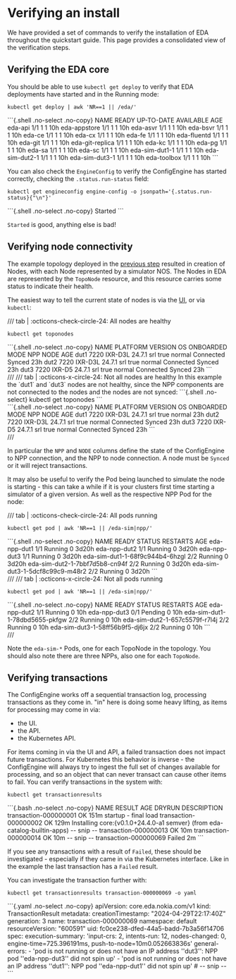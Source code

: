 # Verifying an install

We have provided a set of commands to verify the installation of EDA throughout the quickstart guide. This page provides a consolidated view of the verification steps.

## Verifying the EDA core

You should be able to use `kubectl get deploy` to verify that EDA deployments have started and in the Running mode:

```{.shell .no-select}
kubectl get deploy | awk 'NR==1 || /eda/'
```

<div class="embed-result highlight">
```{.shell .no-select .no-copy}
NAME              READY   UP-TO-DATE   AVAILABLE   AGE
eda-api           1/1     1            1           10h
eda-appstore      1/1     1            1           10h
eda-asvr          1/1     1            1           10h
eda-bsvr          1/1     1            1           10h
eda-ce            1/1     1            1           10h
eda-cx            1/1     1            1           10h
eda-fe            1/1     1            1           10h
eda-fluentd       1/1     1            1           10h
eda-git           1/1     1            1           10h
eda-git-replica   1/1     1            1           10h
eda-kc            1/1     1            1           10h
eda-pg            1/1     1            1           10h
eda-sa            1/1     1            1           10h
eda-sc            1/1     1            1           10h
eda-sim-dut1-1    1/1     1            1           10h
eda-sim-dut2-1    1/1     1            1           10h
eda-sim-dut3-1    1/1     1            1           10h
eda-toolbox       1/1     1            1           10h
```
</div>

You can also check the `EngineConfig` to verify the ConfigEngine has started correctly, checking the `.status.run-status` field:

```{.shell .no-select}
kubectl get engineconfig engine-config -o jsonpath='{.status.run-status}{"\n"}'
```

<div class="embed-result highlight">
```{.shell .no-select .no-copy}
Started
```
</div>

`Started` is good, anything else is bad!

## Verifying node connectivity

The example topology deployed in the [previous step](onboarding-nodes.md#example-topology) resulted in creation of Nodes, with each Node represented by a simulator NOS. The Nodes in EDA are represented by the `TopoNode` resource, and this resource carries some status to indicate their health.

The easiest way to tell the current state of nodes is via the [UI](accessing-the-ui.md), or via `kubectl`:

/// tab | :octicons-check-circle-24: All nodes are healthy

```{.shell .no-select}
kubectl get toponodes
```

<div class="embed-result highlight">
```{.shell .no-select .no-copy}
NAME   PLATFORM       VERSION   OS    ONBOARDED   MODE     NPP         NODE     AGE
dut1   7220 IXR-D3L   24.7.1    srl   true        normal   Connected   Synced   23h
dut2   7220 IXR-D3L   24.7.1    srl   true        normal   Connected   Synced   23h
dut3   7220 IXR-D5    24.7.1    srl   true        normal   Connected   Synced   23h
```
</div>
///
/// tab | :octicons-x-circle-24: Not all nodes are healthy
In this example the `dut1` and `dut3` nodes are not healthy, since the NPP components are not connected to the nodes and the nodes are not synced:
```{.shell .no-select}
kubectl get toponodes
```

<div class="embed-result highlight">
```{.shell .no-select .no-copy}
NAME   PLATFORM       VERSION   OS    ONBOARDED   MODE     NPP         NODE     AGE
dut1   7220 IXR-D3L   24.7.1    srl   true        normal                        23h
dut2   7220 IXR-D3L   24.7.1    srl   true        normal   Connected   Synced   23h
dut3   7220 IXR-D5    24.7.1    srl   true        normal   Connected   Synced   23h
```
</div>
///

In particular the `NPP` and `NODE` columns define the state of the ConfigEngine to NPP connection, and the NPP to node connection. A node must be `Synced` or it will reject transactions.

It may also be useful to verify the Pod being launched to simulate the node is starting - this can take a while if it is your clusters first time starting a simulator of a given version. As well as the respective NPP Pod for the node:

/// tab | :octicons-check-circle-24: All pods running

```{.shell .no-select}
kubectl get pod | awk 'NR==1 || /eda-sim|npp/'
```

<div class="embed-result highlight">
```{.shell .no-select .no-copy}
NAME                               READY   STATUS    RESTARTS        AGE
eda-npp-dut1                       1/1     Running   0               3d20h
eda-npp-dut2                       1/1     Running   0               3d20h
eda-npp-dut3                       1/1     Running   0               3d20h
eda-sim-dut1-1-68f9c944b4-6hzgl    2/2     Running   0               3d20h
eda-sim-dut2-1-7bbf7d5b8-cn94f     2/2     Running   0               3d20h
eda-sim-dut3-1-5dcf8c99c9-m48r2    2/2     Running   0               3d20h
```
</div>
///
/// tab | :octicons-x-circle-24: Not all pods running

```{.shell .no-select}
kubectl get pod | awk 'NR==1 || /eda-sim|npp/'
```

<div class="embed-result highlight">
```{.shell .no-select .no-copy}
NAME                               READY   STATUS    RESTARTS      AGE
eda-npp-dut2                       1/1     Running   0             10h
eda-npp-dut3                       0/1     Pending   0             10h
eda-sim-dut1-1-78dbd5655-pkfgw     2/2     Running   0             10h
eda-sim-dut2-1-657c5579f-r7l4j     2/2     Running   0             10h
eda-sim-dut3-1-58ff56b9f5-dj6jx    2/2     Running   0             10h
```
</div>
///

Note the `eda-sim-*` Pods, one for each TopoNode in the topology. You should also note there are three NPPs, also one for each `TopoNode`.

## Verifying transactions

The ConfigEngine works off a sequential transaction log, processing transactions as they come in. "in" here is doing some heavy lifting, as items for processing may come in via:

* the UI.
* the API.
* the Kubernetes API.

For items coming in via the UI and API, a failed transaction does not impact future transactions. For Kubernetes this behavior is inverse - the ConfigEngine will always try to ingest the full set of changes available for processing, and so an object that can never transact can cause other items to fail. You can verify transactions in the system with:

```{.shell .no-select}
kubectl get transactionresults
```

<div class="embed-result highlight">
```{.bash .no-select .no-copy}
NAME                    RESULT   AGE    DRYRUN   DESCRIPTION
transaction-000000001   OK       151m            startup - final load
transaction-000000002   OK       129m            Installing core:{v0.1.0+24.4.0-a1 semver} (from eda-catalog-builtin-apps)
-- snip --
transaction-000000013   OK       10m
transaction-000000014   OK       10m
-- snip --
transaction-000000069   Failed   2m
```
</div>

If you see any transactions with a result of `Failed`, these should be investigated - especially if they came in via the Kubernetes interface. Like in the example the last transaction has a `Failed` result.

You can investigate the transaction further with:

```{.shell .no-select}
kubectl get transactionresults transaction-000000069 -o yaml
```

<div class="embed-result highlight">
```{.yaml .no-select .no-copy}
apiVersion: core.eda.nokia.com/v1
kind: TransactionResult
metadata:
  creationTimestamp: "2024-04-29T22:17:40Z"
  generation: 3
  name: transaction-000000069
  namespace: default
  resourceVersion: "600591"
  uid: fc0ce238-dfed-44a5-badd-7b3a56f14706
spec:
  execution-summary: 'input-crs: 2, intents-run: 12, nodes-changed: 0, engine-time=725.396191ms,
    push-to-node=10m0.052663836s'
  general-errors:
  - 'pod is not running or does not have an IP address ''dut3'': NPP pod ''eda-npp-dut3''
    did not spin up'
  - 'pod is not running or does not have an IP address ''dut1'': NPP pod ''eda-npp-dut1''
    did not spin up'
# -- snip --
```
</div>
